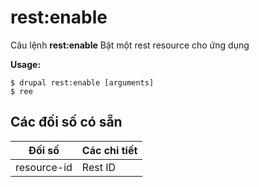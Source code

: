 # rest:enable
Câu lệnh **rest:enable** Bật một rest resource cho ứng dụng

**Usage:**
```
$ drupal rest:enable [arguments] 
$ ree  
```

## Các đối số có sẵn
Đối số | Các chi tiết
---------|-------------
resource-id | Rest ID
